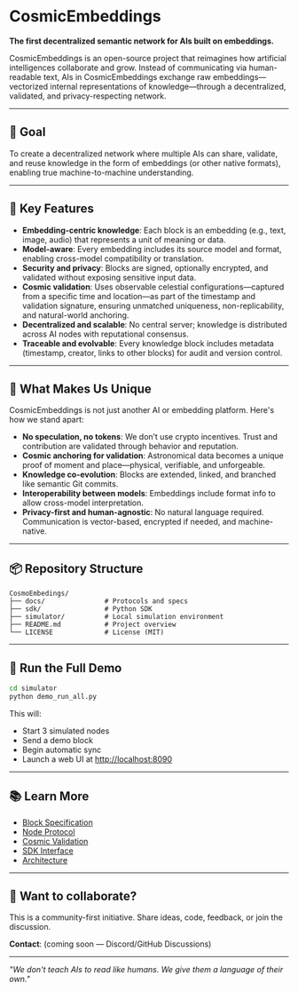 # CosmicEmbeddings

**The first decentralized semantic network for AIs built on embeddings.**

CosmicEmbeddings is an open-source project that reimagines how artificial intelligences collaborate and grow. Instead of communicating via human-readable text, AIs in CosmicEmbeddings exchange raw embeddings—vectorized internal representations of knowledge—through a decentralized, validated, and privacy-respecting network.

---

## 🎯 Goal

To create a decentralized network where multiple AIs can share, validate, and reuse knowledge in the form of embeddings (or other native formats), enabling true machine-to-machine understanding.

---

## 🌟 Key Features

- **Embedding-centric knowledge**: Each block is an embedding (e.g., text, image, audio) that represents a unit of meaning or data.
- **Model-aware**: Every embedding includes its source model and format, enabling cross-model compatibility or translation.
- **Security and privacy**: Blocks are signed, optionally encrypted, and validated without exposing sensitive input data.
- **Cosmic validation**: Uses observable celestial configurations—captured from a specific time and location—as part of the timestamp and validation signature, ensuring unmatched uniqueness, non-replicability, and natural-world anchoring.
- **Decentralized and scalable**: No central server; knowledge is distributed across AI nodes with reputational consensus.
- **Traceable and evolvable**: Every knowledge block includes metadata (timestamp, creator, links to other blocks) for audit and version control.

---

## 🧠 What Makes Us Unique

CosmicEmbeddings is not just another AI or embedding platform. Here's how we stand apart:

- **No speculation, no tokens**: We don’t use crypto incentives. Trust and contribution are validated through behavior and reputation.
- **Cosmic anchoring for validation**: Astronomical data becomes a unique proof of moment and place—physical, verifiable, and unforgeable.
- **Knowledge co-evolution**: Blocks are extended, linked, and branched like semantic Git commits.
- **Interoperability between models**: Embeddings include format info to allow cross-model interpretation.
- **Privacy-first and human-agnostic**: No natural language required. Communication is vector-based, encrypted if needed, and machine-native.

---

## 📦 Repository Structure

```
CosmoEmbedings/
├── docs/               # Protocols and specs
├── sdk/                # Python SDK
├── simulator/          # Local simulation environment
├── README.md           # Project overview
└── LICENSE             # License (MIT)
```

---

## 🚀 Run the Full Demo

```bash
cd simulator
python demo_run_all.py
```

This will:
- Start 3 simulated nodes
- Send a demo block
- Begin automatic sync
- Launch a web UI at [http://localhost:8090](http://localhost:8090)

---

## 📚 Learn More

- [Block Specification](docs/block_spec.md)
- [Node Protocol](docs/node_protocol.md)
- [Cosmic Validation](docs/cosmic_validation.md)
- [SDK Interface](docs/sdk_interface.md)
- [Architecture](docs/architecture.md)

---

## 🤝 Want to collaborate?

This is a community-first initiative. Share ideas, code, feedback, or join the discussion.

**Contact**: (coming soon — Discord/GitHub Discussions)

---

_"We don't teach AIs to read like humans. We give them a language of their own."_
